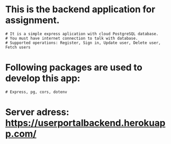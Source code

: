 # This is the backend application for assignment.
    # It is a simple express aplication with cloud PostgreSQL database.
    # You must have internet connection to talk with database.
    # Supported operations: Register, Sign in, Update user, Delete user, Fetch users

# Following packages are used to develop this app:
    # Express, pg, cors, dotenv

# Server adress: https://userportalbackend.herokuapp.com/